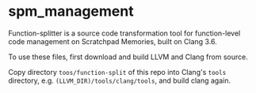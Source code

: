 # spm_management
Function-splitter is a source code transformation tool for function-level code management on Scratchpad Memories, built on Clang 3.6.

To use these files, first download and build LLVM and Clang from source.

Copy directory `toos/function-split` of this repo into Clang's `tools` directory, e.g. `(LLVM_DIR)/tools/clang/tools`, and build clang again. 
